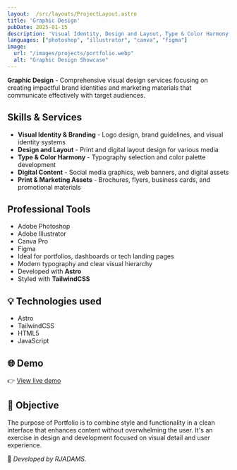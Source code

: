 ```yaml
---
layout:  /src/layouts/ProjectLayout.astro
title: 'Graphic Design'
pubDate: 2025-01-15
description: 'Visual Identity, Design and Layout, Type & Color Harmony, Digital Content, Print & Marketing Assets'
languages: ["photoshop", "illustrator", "canva", "figma"]
image:
  url: "/images/projects/portfolio.webp"
  alt: "Graphic Design Showcase"
--- 
```


**Graphic Design** - Comprehensive visual design services focusing on creating impactful brand identities and marketing materials that communicate effectively with target audiences.

## Skills & Services

- **Visual Identity & Branding** - Logo design, brand guidelines, and visual identity systems
- **Design and Layout** - Print and digital layout design for various media
- **Type & Color Harmony** - Typography selection and color palette development
- **Digital Content** - Social media graphics, web banners, and digital assets
- **Print & Marketing Assets** - Brochures, flyers, business cards, and promotional materials

## Professional Tools
- Adobe Photoshop
- Adobe Illustrator
- Canva Pro
- Figma
- Ideal for portfolios, dashboards or tech landing pages
- Modern typography and clear visual hierarchy
- Developed with **Astro**
- Styled with **TailwindCSS**

## 💡 Technologies used

- Astro
- TailwindCSS
- HTML5
- JavaScript


## 🌐 Demo

👉 [View live demo](https://github.com/RJADAMS/Portfolio)

## 🎯 Objective

The purpose of Portfolio is to combine style and functionality in a clean interface that enhances content without overwhelming the user. It's an exercise in design and development focused on visual detail and user experience.


🚀 *Developed by RJADAMS.*
